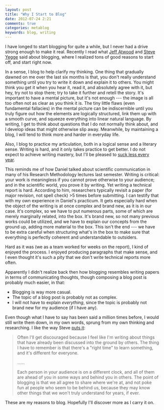 ```yaml
---
layout: post
title: "Why I Start to Blog"
date: 2012-07-24 2:21
comments: true
categories: metablog
keywords: blog, writing
---
```


I have longed to start blogging for quite a while, but I never had a drive strong enough to make it real. Recently I read what [Jeff Atwood](http://www.codinghorror.com/blog/2012/07/coding-horror-the-book.html) and [Steve Yegge](https://sites.google.com/site/steveyegge2/you-should-write-blogs) said about blogging, where I realized tons of good reasons to start off, and start right now.

<!-- more -->

In a sense, I blog to help clarify my thinking. One thing that gradually dawned on me over the last six months is that, you don't really understand something until you try to write it down and explain it to others. You might think you get it when you hear it, read it, and absolutely agree with it, but hey, try not to stop there; try to take it further and retell the story. It's important to have a mental picture, but it's not enough --- the image is all too often not as clear as you think it is. The tiny little flaws (even fundamental fallacies) in the mental picture can be indiscernible until you truly figure out how the elements are logically structured, link them up with a smooth curve, and squeeze everything into linear natural language. By writing, I get to think about questions that I do not normally think about, and I develop ideas that might otherwise slip away. Meanwhile, by maintaining a blog, I will tend to think more and harder in everyday life.

Also, I blog to practice my articulation, both in a logical sense and a literary sense. Writing is hard, and it only takes practice to get better. I do not expect to achieve writing mastery, but I'll be pleased to [suck less every year](http://www.codinghorror.com/blog/2006/03/sucking-less-every-year.html).

This reminds me of how Daniel talked about scientific communication in many of his Research Methodology lectures last semester. Writing is critical: your work is meaningless if you cannot prove otherwise to your audience; and in the scientific world, you prove it by writing. Yet writing a technical report is hard. According to him, researchers typically revisit a paper (for major revision, not spell check) >5 times before submitting. I can testify that with my own experience in Daniel's practicum. It gets especially hard when the object of the writing is at once complex and brand new, as it is in our case. It's complex, so we have to put numerous parts, some of which are merely marginally related, into the box. It's brand new, so not many previous works could be utilized, and we have to explain our concepts from the ground up, adding more material to the box. This isn't the end --- we have to be extra careful when structuring what's in the box to make sure that everything is perfectly coherent and understandable to outsiders.

Hard as it was (we as a team worked for weeks on the report), I kind of enjoyed the process. I enjoyed producing paragraphs that make sense, and I even thought it's such a pity that we don't write technical reports more often.

Apparently I didn't realize back then how blogging resembles writing papers in terms of communicating thoughts, though composing a blog post is probably much easier, in that:

* Blogging is way more casual.
* The topic of a blog post is probably not as complex.
* I will not have to explain _everything_, since the topic is probably not brand new for my audience (if I have any).

Even though what I have to say has been said a million times before, I would still write them down, in my own words, sprung from my own thinking and researching. I like the way Steve [puts it](https://sites.google.com/site/steveyegge2/you-should-write-blogs):

> Often I'll get discouraged because I feel like I'm writing about things that have already been discussed into the ground by others. The thing I have to remember is that there's a "right time" to learn something, and it's different for everyone.
>
> ......
>
> Each person in your audience is on a different clock, and all of them are ahead of you in some ways and behind you in others. The point of blogging is that we all agree to share where we're at, and not poke fun at people who seem to be behind us, because they may know other things that we won't truly understand for years, if ever.

These are my reasons to blog. Hopefully I'll discover more as I carry it on.